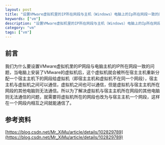 ```yaml
---
layout: post
title: "设置VMware虚拟机里的IP所在网段与主机（Windows）电脑上的Ip所在网段一致的问题"
keywords: ["vm"]
description: "设置VMware虚拟机里的IP所在网段与主机（Windows）电脑上的Ip所在网段一致的问题"
category: "vm"
tags: ["vm"]
---
```


## 前言
我们为什么要设置VMware虚拟机里的IP网段与电脑主机的IP所在网段一致的问题，当电脑上安装了VMware的虚拟机后，这个虚拟机就会被所在宿主主机重新分配一个宿主主机下的网段给虚拟机（即宿主主机和虚拟机不在同一个网段），宿主主机与虚拟机之间可以通信，虚拟机之间也可以通信，但是虚拟机与宿主主机所在网段的其他电脑则无法通信。所以为了解决虚拟机与宿主主机所在网段的其他电脑则无法通信的问题，就需要将虚拟机所在的网段也改为与宿主主机一个网段，这样在一个网段内相互之间就能通信了。

## 参考资料
[https://blog.csdn.net/Mr_XiMu/article/details/102829789](https://blog.csdn.net/Mr_XiMu/article/details/102829789)
